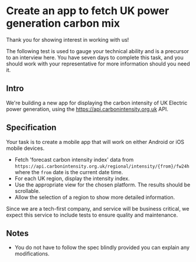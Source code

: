Create an app to fetch UK power generation carbon mix 
=====================================================

Thank you for showing interest in working with us!

The following test is used to gauge your technical ability and is a precursor to an interview here. You have seven days to complete this task, and you should work with your representative for more information should you need it.

## Intro

We're building a new app for displaying the carbon intensity of UK Electric power generation, using the https://api.carbonintensity.org.uk API.

## Specification

Your task is to create a mobile app that will work on either Android or iOS mobile devices.  

* Fetch 'forecast carbon intensity index' data from `https://api.carbonintensity.org.uk/regional/intensity/{from}/fw24h` where the `from` date is the current date time.
* For each UK region, display the intensity index.
* Use the appropriate view for the chosen platform.  The results should be scrollable.
* Allow the selection of a region to show more detailed information.

Since we are a tech-first company, and service will be business critical, we expect this service to include tests to ensure quality and maintenance.

## Notes

* You do not have to follow the spec blindly provided you can explain any modifications.
